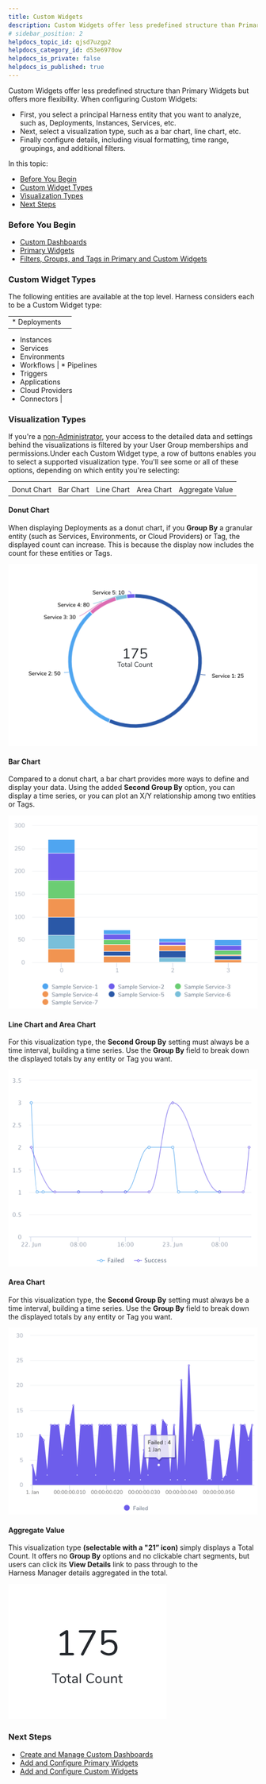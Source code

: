 ```yaml
---
title: Custom Widgets
description: Custom Widgets offer less predefined structure than Primary Widgets but offers more flexibility. When configuring Custom Widgets --  First, you select a principal Harness entity that you want to analyze…
# sidebar_position: 2
helpdocs_topic_id: qjsd7uzgp2
helpdocs_category_id: d53e6970ow
helpdocs_is_private: false
helpdocs_is_published: true
---
```


Custom Widgets offer less predefined structure than Primary Widgets but offers more flexibility. When configuring Custom Widgets:

* First, you select a principal Harness entity that you want to analyze, such as, Deployments, Instances, Services, etc.
* Next, select a visualization type, such as a bar chart, line chart, etc.
* Finally configure details, including visual formatting, time range, groupings, and additional filters.

In this topic:

* [Before You Begin](custom-widgets.md#undefined)
* [Custom Widget Types](custom-widgets.md#custom-widget-types)
* [Visualization Types](custom-widgets.md#visualization-types)
* [Next Steps](custom-widgets.md#next-steps)

### Before You Begin

* [Custom Dashboards](custom-dashboards.md)
* [Primary Widgets](primary-widgets.md)
* [Filters, Groups, and Tags in Primary and Custom Widgets](filters-groups-and-tags-in-custom-dashboard-widgets.md)

### Custom Widget Types

The following entities are available at the top level. Harness considers each to be a Custom Widget type:



|  |  |
| --- | --- |
| * Deployments
* Instances
* Services
* Environments
* Workflows
 |  * Pipelines
* Triggers
* Applications
* Cloud Providers
* Connectors
 |

### Visualization Types

If you're a [non-Administrator](#non_administrators), your access to the detailed data and settings behind the visualizations is filtered by your User Group memberships and permissions.Under each Custom Widget type, a row of buttons enables you to select a supported visualization type. You'll see some or all of these options, depending on which entity you're selecting:



|  |  |  |  |  |
| --- | --- | --- | --- | --- |
|  |  |  |  |  |
| Donut Chart | Bar Chart | Line Chart | Area Chart | Aggregate Value |

#### Donut Chart

When displaying Deployments as a donut chart, if you **Group By** a granular entity (such as Services, Environments, or Cloud Providers) or Tag, the displayed count can increase. This is because the display now includes the count for these entities or Tags.

![](./static/custom-widgets-65.png)

#### Bar Chart

Compared to a donut chart, a bar chart provides more ways to define and display your data. Using the added **Second Group By** option, you can display a time series, or you can plot an X/Y relationship among two entities or Tags.

![](./static/custom-widgets-66.png)

#### Line Chart and Area Chart

For this visualization type, the **Second Group By** setting must always be a time interval, building a time series. Use the **Group By** field to break down the displayed totals by any entity or Tag you want.

![](./static/custom-widgets-67.png)

#### Area Chart

For this visualization type, the **Second Group By** setting must always be a time interval, building a time series. Use the **Group By** field to break down the displayed totals by any entity or Tag you want.

![](./static/custom-widgets-68.png)

#### Aggregate Value

This visualization type **(**selectable with a "**21**” icon**)** simply displays a Total Count. It offers no **Group By** options and no clickable chart segments, but users can click its **View Details** link to pass through to the Harness Manager details aggregated in the total.

![](./static/custom-widgets-69.png)

### Next Steps

* [Create and Manage Custom Dashboards](create-and-manage-dashboards.md)
* [Add and Configure Primary Widgets](add-and-configure-primary-widgets.md)
* [Add and Configure Custom Widgets](configure-custom-widgets.md)

